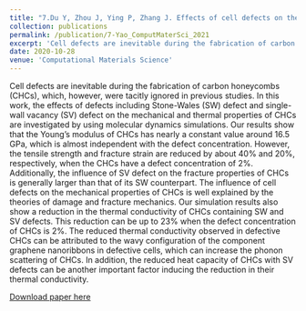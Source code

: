 ```yaml
---
title: "7.Du Y, Zhou J, Ying P, Zhang J. Effects of cell defects on the mechanical and thermal properties of carbon honeycombs[J]. Computational Materials Science, 2021, 187: 110125."
collection: publications
permalink: /publication/7-Yao_ComputMaterSci_2021
excerpt: 'Cell defects are inevitable during the fabrication of carbon honeycombs (CHCs), which, however, were tacitly ignored in previous studies. In this work, the effects of defects including Stone-Wales (SW) defect and single-wall vacancy (SV) defect on the mechanical and thermal properties of CHCs are investigated by using molecular dynamics simulations.'
date: 2020-10-28
venue: 'Computational Materials Science'
---
```


Cell defects are inevitable during the fabrication of carbon honeycombs (CHCs), which, however, were tacitly ignored in previous studies. In this work, the effects of defects including Stone-Wales (SW) defect and single-wall vacancy (SV) defect on the mechanical and thermal properties of CHCs are investigated by using molecular dynamics simulations. Our results show that the Young’s modulus of CHCs has nearly a constant value around 16.5 GPa, which is almost independent with the defect concentration. However, the tensile strength and fracture strain are reduced by about 40% and 20%, respectively, when the CHCs have a defect concentration of 2%. Additionally, the influence of SV defect on the fracture properties of CHCs is generally larger than that of its SW counterpart. The influence of cell defects on the mechanical properties of CHCs is well explained by the theories of damage and fracture mechanics. Our simulation results also show a reduction in the thermal conductivity of CHCs containing SW and SV defects. This reduction can be up to 23% when the defect concentration of CHCs is 2%. The reduced thermal conductivity observed in defective CHCs can be attributed to the wavy configuration of the component graphene nanoribbons in defective cells, which can increase the phonon scattering of CHCs. In addition, the reduced heat capacity of CHCs with SV defects can be another important factor inducing the reduction in their thermal conductivity.

[Download paper here](http://hityingph.github.io/files/7-Yao_ComputMaterSci_2021.pdf)
